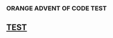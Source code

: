 <h3>ORANGE ADVENT OF CODE TEST</h3>
<h2><a href="https://adventofcode.com/2018/day/2">TEST</a></h2>

